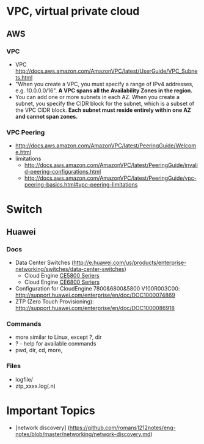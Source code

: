 # VPC, virtual private cloud
## AWS 
### VPC
* VPC http://docs.aws.amazon.com/AmazonVPC/latest/UserGuide/VPC_Subnets.html
* "When you create a VPC, you must specify a range of IPv4 addresses, e.g. 10.0.0.0/16". 
  **A VPC spans all the Availability Zones in the region.**
* You can add one or more subnets in each AZ. When you create a subnet, you specify the CIDR block for the subnet,
  which is a subset of the VPC CIDR block. **Each subnet must reside entirely within one AZ and cannot span zones.**

### VPC Peering
* http://docs.aws.amazon.com/AmazonVPC/latest/PeeringGuide/Welcome.html
* limitations
  * http://docs.aws.amazon.com/AmazonVPC/latest/PeeringGuide/invalid-peering-configurations.html
  * http://docs.aws.amazon.com/AmazonVPC/latest/PeeringGuide/vpc-peering-basics.html#vpc-peering-limitations
  
  
# Switch

## Huawei 
### Docs
* Data Center Switches (http://e.huawei.com/us/products/enterprise-networking/switches/data-center-switches)
  * Cloud Engine [CE5800 Seriers](http://e.huawei.com/us/products/enterprise-networking/switches/data-center-switches/ce5800)
  * Cloud Engine [CE6800 Seriers](http://e.huawei.com/us/products/enterprise-networking/switches/data-center-switches/ce6800)
* Configuration for CloudEngine 7800&6800&5800 V100R003C00: http://support.huawei.com/enterprise/en/doc/DOC1000074869
* ZTP (Zero Touch Provisioning): http://support.huawei.com/enterprise/en/doc/DOC1000086918
### Commands
* more similar to Linux, except ?, dir
* ? - help for available commands
* pwd, dir, cd, more,
### Files
* logfile/
* ztp_xxxx.log(.n)

# Important Topics
* [network discovery] (https://github.com/romans1212notes/eng-notes/blob/master/networking/network-discovery.md)
